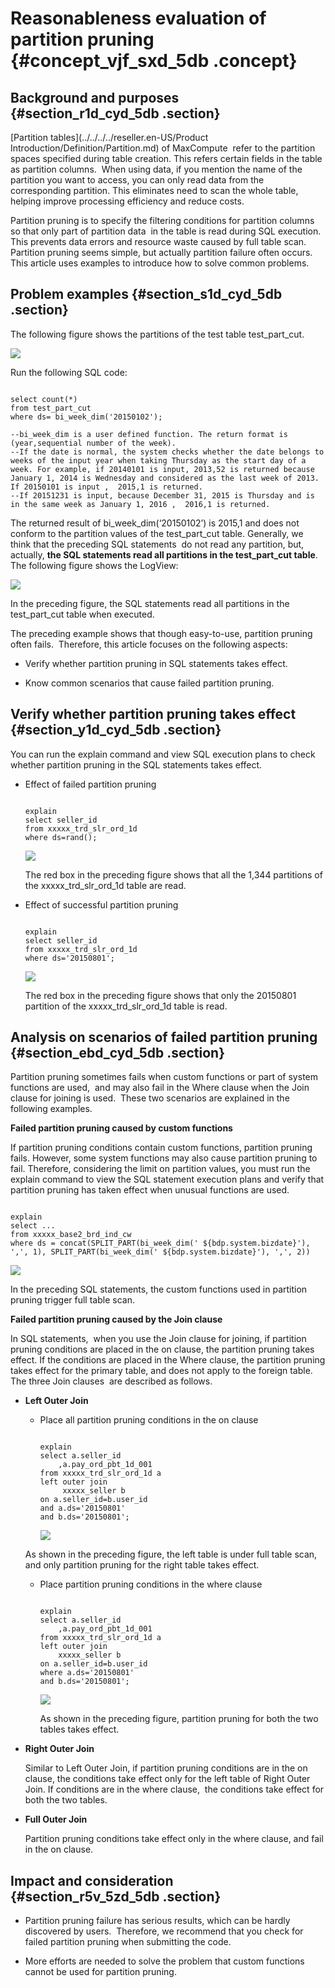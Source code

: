 # Reasonableness evaluation of partition pruning {#concept_vjf_sxd_5db .concept}

## Background and purposes {#section_r1d_cyd_5db .section}

[Partition tables](../../../../reseller.en-US/Product Introduction/Definition/Partition.md) of MaxCompute  refer to the partition spaces specified during table creation. This refers certain fields in the table as partition columns.  When using data, if you mention the name of the partition you want to access, you can only read data from the corresponding partition. This eliminates need to scan the whole table, helping improve processing efficiency and reduce costs.

Partition pruning is to specify the filtering conditions for partition columns so that only part of partition data  in the table is read during SQL execution. This prevents data errors and resource waste caused by full table scan. Partition pruning seems simple, but actually partition failure often occurs. This article uses examples to introduce how to solve common problems.

## Problem examples {#section_s1d_cyd_5db .section}

The following figure shows the partitions of the test table test\_part\_cut.

![](http://static-aliyun-doc.oss-cn-hangzhou.aliyuncs.com/assets/img/12162/1178_en-US.png)

Run the following SQL code:

```

select count(*)
from test_part_cut
where ds= bi_week_dim('20150102');

--bi_week_dim is a user defined function. The return format is (year,sequential number of the week).
--If the date is normal, the system checks whether the date belongs to weeks of the input year when taking Thursday as the start day of a week. For example, if 20140101 is input, 2013,52 is returned because January 1, 2014 is Wednesday and considered as the last week of 2013.  If 20150101 is input ,  2015,1 is returned.
--If 20151231 is input, because December 31, 2015 is Thursday and is in the same week as January 1, 2016 ,  2016,1 is returned.
```

The returned result of bi\_week\_dim\(‘20150102’\) is 2015,1 and does not conform to the partition values of the test\_part\_cut table. Generally, we think that the preceding SQL statements  do not read any partition, but, actually, **the SQL statements read all partitions in the test\_part\_cut table**. The following figure shows the LogView:

![](http://static-aliyun-doc.oss-cn-hangzhou.aliyuncs.com/assets/img/12162/1179_en-US.png)

In the preceding figure, the SQL statements read all partitions in the test\_part\_cut table when executed.

The preceding example shows that though easy-to-use, partition pruning often fails.  Therefore, this article focuses on the following aspects:

-   Verify whether partition pruning in SQL statements takes effect.

-   Know common scenarios that cause failed partition pruning.


## Verify whether partition pruning takes effect {#section_y1d_cyd_5db .section}

You can run the explain command and view SQL execution plans to check whether partition pruning in the SQL statements takes effect.

-   Effect of failed partition pruning

    ```
    
    explain
    select seller_id
    from xxxxx_trd_slr_ord_1d
    where ds=rand();
    ```

    ![](http://static-aliyun-doc.oss-cn-hangzhou.aliyuncs.com/assets/img/12162/1180_en-US.png)

    The red box in the preceding figure shows that all the 1,344 partitions of the xxxxx\_trd\_slr\_ord\_1d table are read.

-   Effect of successful partition pruning

    ```
    
    explain
    select seller_id
    from xxxxx_trd_slr_ord_1d
    where ds='20150801';
    ```

    ![](http://static-aliyun-doc.oss-cn-hangzhou.aliyuncs.com/assets/img/12162/1181_en-US.png)

    The red box in the preceding figure shows that only the 20150801 partition of the xxxxx\_trd\_slr\_ord\_1d table is read.


## Analysis on scenarios of failed partition pruning {#section_ebd_cyd_5db .section}

Partition pruning sometimes fails when custom functions or part of system functions are used,  and may also fail in the Where clause when the Join clause for joining is used.  These two scenarios are explained in the following examples.  

**Failed partition pruning caused by custom functions**

If partition pruning conditions contain custom functions, partition pruning fails. However, some system functions may also cause partition pruning to fail. Therefore, considering the limit on partition values, you must run the  explain command to view the SQL statement execution plans and verify that partition pruning has taken effect when unusual functions are used.

```

explain
select ...
from xxxxx_base2_brd_ind_cw
where ds = concat(SPLIT_PART(bi_week_dim(' ${bdp.system.bizdate}'), ',', 1), SPLIT_PART(bi_week_dim(' ${bdp.system.bizdate}'), ',', 2))
```

![](http://static-aliyun-doc.oss-cn-hangzhou.aliyuncs.com/assets/img/12162/1183_en-US.png)

In the preceding SQL statements, the custom functions used in partition pruning trigger full table scan.

**Failed partition pruning caused by the Join clause**

In SQL statements,  when you use the Join clause for joining, if partition pruning conditions are placed in the on clause, the partition pruning takes effect. If the conditions are placed in the Where clause, the partition pruning takes effect for the primary table, and does not apply to the foreign table.  The three Join clauses  are described as follows.

-   **Left Outer Join**

    -   Place all partition pruning conditions in the on clause

        ```
        
        explain
        select a.seller_id
            ,a.pay_ord_pbt_1d_001
        from xxxxx_trd_slr_ord_1d a
        left outer join
             xxxxx_seller b
        on a.seller_id=b.user_id
        and a.ds='20150801'
        and b.ds='20150801';
        ```

        ![](http://static-aliyun-doc.oss-cn-hangzhou.aliyuncs.com/assets/img/12162/1184_en-US.png)

    As shown in the preceding figure, the left table is under full table scan, and only partition pruning for the right table takes effect.

    -   Place partition pruning conditions in the where clause

        ```
        
        explain
        select a.seller_id
            ,a.pay_ord_pbt_1d_001
        from xxxxx_trd_slr_ord_1d a
        left outer join
            xxxxx_seller b
        on a.seller_id=b.user_id
        where a.ds='20150801'
        and b.ds='20150801';
        ```

        ![](http://static-aliyun-doc.oss-cn-hangzhou.aliyuncs.com/assets/img/12162/1185_en-US.png)

        As shown in the preceding figure, partition pruning for both the two tables takes effect.

-   **Right Outer Join**

    Similar to Left Outer Join, if partition pruning conditions are in the on clause, the conditions take effect only for the left table of Right Outer Join. If conditions are in the where clause,  the conditions take effect for both the two tables.

-   **Full Outer Join**

    Partition pruning conditions take effect only in the where clause, and fail in the on clause.


## Impact and consideration {#section_r5v_5zd_5db .section}

-   Partition pruning failure has serious results, which can be hardly discovered by users.  Therefore, we recommend that you check for failed partition pruning when submitting the code.

-   More efforts are needed to solve the problem that custom functions cannot be used for partition pruning.


